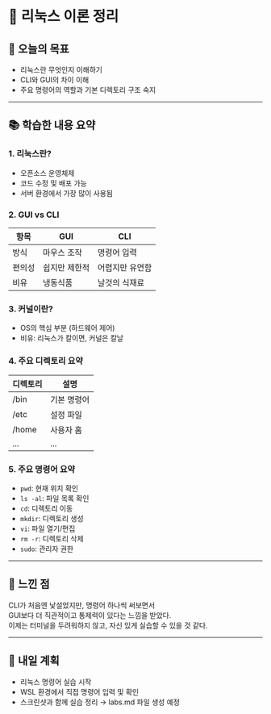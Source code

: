 # 🐧 리눅스 이론 정리

## 📌 오늘의 목표
- 리눅스란 무엇인지 이해하기
- CLI와 GUI의 차이 이해
- 주요 명령어의 역할과 기본 디렉토리 구조 숙지

---

## 📚 학습한 내용 요약

### 1. 리눅스란?
- 오픈소스 운영체제
- 코드 수정 및 배포 가능
- 서버 환경에서 가장 많이 사용됨

### 2. GUI vs CLI

| 항목 | GUI | CLI |
|---|---|---|
| 방식 | 마우스 조작 | 명령어 입력 |
| 편의성 | 쉽지만 제한적 | 어렵지만 유연함 |
| 비유 | 냉동식품 | 날것의 식재료 |

### 3. 커널이란?
- OS의 핵심 부분 (하드웨어 제어)
- 비유: 리눅스가 칼이면, 커널은 칼날

### 4. 주요 디렉토리 요약

| 디렉토리 | 설명 |
|---|---|
| /bin | 기본 명령어 |
| /etc | 설정 파일 |
| /home | 사용자 홈 |
| ... | ... |

### 5. 주요 명령어 요약

- `pwd`: 현재 위치 확인
- `ls -al`: 파일 목록 확인
- `cd`: 디렉토리 이동
- `mkdir`: 디렉토리 생성
- `vi`: 파일 열기/편집
- `rm -r`: 디렉토리 삭제
- `sudo`: 관리자 권한

---

## 💬 느낀 점
CLI가 처음엔 낯설었지만, 명령어 하나씩 써보면서  
GUI보다 더 직관적이고 통제력이 있다는 느낌을 받았다.  
이제는 터미널을 두려워하지 않고, 자신 있게 실습할 수 있을 것 같다.

---

## 🔖 내일 계획
- 리눅스 명령어 실습 시작
- WSL 환경에서 직접 명령어 입력 및 확인
- 스크린샷과 함께 실습 정리 → labs.md 파일 생성 예정

